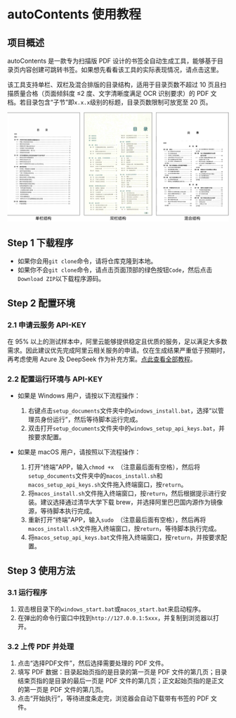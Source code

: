 # autoContents 使用教程

## 项目概述

autoContents 是一款专为扫描版 PDF 设计的书签全自动生成工具，能够基于目录页内容创建可跳转书签。如果想先看看该工具的实际表现情况，请点击这里。

该工具支持单栏、双栏及混合排版的目录结构，适用于目录页数不超过 10 页且扫描质量合格（页面倾斜度 ≤2 度、文字清晰度满足 OCR 识别要求）的 PDF 文档。若目录包含“子节”即`x.x.x`级别的标题，目录页数限制可放宽至 20 页。

![目录结构及适用范围说明](./docs/目录结构及适用范围说明.svg)

## Step 1 下载程序

- 如果你会用`git clone`命令，请将仓库克隆到本地。
- 如果你不会`git clone`命令，请点击页面顶部的绿色按钮`Code`，然后点击`Download ZIP`以下载程序源码。

## Step 2 配置环境

### 2.1 申请云服务 API-KEY

在 95% 以上的测试样本中，阿里云能够提供稳定且优质的服务，足以满足大多数需求。因此建议优先完成阿里云相关服务的申请。仅在生成结果严重低于预期时，再考虑使用 Azure 及 DeepSeek 作为补充方案。[点此查看全部教程](./docs/如何申请云服务账户.md)。

### 2.2 配置运行环境与 API-KEY

- 如果是 Windows 用户，请按以下流程操作：
    1. 右键点击`setup_documents`文件夹中的`windows_install.bat`，选择“以管理员身份运行”，然后等待脚本运行完成。
    2. 双击打开`setup_documents`文件夹中的`windows_setup_api_keys.bat`，并按要求配置。

- 如果是 macOS 用户，请按照以下流程操作：
    1. 打开“终端”APP，输入`chmod +x `（注意最后面有空格），然后将`setup_documents`文件夹中的`macos_install.sh`和`macos_setup_api_keys.sh`文件拖入终端窗口，按`return`。
    2. 将`macos_install.sh`文件拖入终端窗口，按`return`，然后根据提示进行安装。建议选择通过清华大学下载 brew，并选择阿里巴巴国内源作为镜像源，等待脚本执行完成。
    3. 重新打开“终端”APP，输入`sudo `（注意最后面有空格），然后再将`macos_install.sh`文件拖入终端窗口，按`return`，等待脚本执行完成。
    4. 将`macos_setup_api_keys.bat`文件拖入终端窗口，按`return`，并按要求配置。

## Step 3 使用方法

### 3.1 运行程序

1. 双击根目录下的`windows_start.bat`或`macos_start.bat`来启动程序。
2. 在弹出的命令行窗口中找到`http://127.0.0.1:5xxx`，并复制到浏览器以打开。

### 3.2 上传 PDF 并处理

1. 点击“选择PDF文件”，然后选择需要处理的 PDF 文件。
2. 填写 PDF 数据：目录起始页指的是目录的第一页是 PDF 文件的第几页；目录结束页指的是目录的最后一页是 PDF 文件的第几页；正文起始页指的是正文的第一页是 PDF 文件的第几页。
3. 点击“开始执行”，等待进度条走完，浏览器会自动下载带有书签的 PDF 文件。
